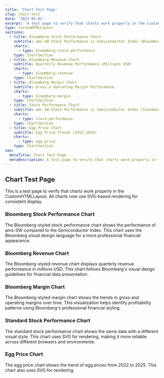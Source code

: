 ```yaml
---
title: 'Chart Test Page'
slug: chart-test
date: '2023-05-01'
excerpt: 'A test page to verify that charts work properly in the CustomHTMLLayout'
type: CustomHTMLLayout
sections:
  - title: Bloomberg Stock Performance Chart
    subtitle: ams-SW Stock Performance vs Semiconductor Index (Bloomberg Style)
    charts:
      - type: bloomberg-stock-performance
    type: ChartSection
  - title: Bloomberg Revenue Chart
    subtitle: Quarterly Revenue Performance (Millions USD)
    charts:
      - type: bloomberg-revenue
    type: ChartSection
  - title: Bloomberg Margin Chart
    subtitle: Gross & Operating Margin Performance
    charts:
      - type: bloomberg-margin
    type: ChartSection
  - title: Stock Performance Chart
    subtitle: ams-SW Stock Performance vs Semiconductor Index (Standard Style)
    charts:
      - type: stock-performance
    type: ChartSection
  - title: Egg Price Chart
    subtitle: Egg Price Trends (2022-2025)
    charts:
      - type: egg-price
    type: ChartSection
seo:
  metaTitle: Chart Test Page
  metaDescription: A test page to verify that charts work properly in the CustomHTMLLayout
---
```


## Chart Test Page

This is a test page to verify that charts work properly in the CustomHTMLLayout. All charts now use SVG-based rendering for consistent display.

### Bloomberg Stock Performance Chart

The Bloomberg-styled stock performance chart shows the performance of ams-SW compared to the Semiconductor Index. This chart uses the Bloomberg visual design language for a more professional financial appearance.

### Bloomberg Revenue Chart

The Bloomberg-styled revenue chart displays quarterly revenue performance in millions USD. This chart follows Bloomberg's visual design guidelines for financial data presentation.

### Bloomberg Margin Chart

The Bloomberg-styled margin chart shows the trends in gross and operating margins over time. This visualization helps identify profitability patterns using Bloomberg's professional financial styling.

### Standard Stock Performance Chart

The standard stock performance chart shows the same data with a different visual style. This chart uses SVG for rendering, making it more reliable across different browsers and environments.

### Egg Price Chart

The egg price chart shows the trend of egg prices from 2022 to 2025. This chart also uses SVG for rendering.
